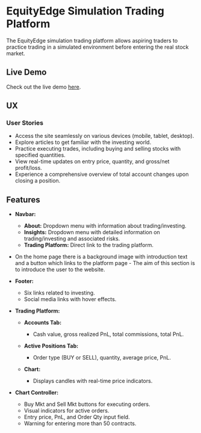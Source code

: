 # EquityEdge Simulation Trading Platform

The EquityEdge simulation trading platform allows aspiring traders to practice trading in a simulated environment before entering the real stock market.

## Live Demo

Check out the live demo [here](https://marcel-balint.github.io/EquityEdge/).

## UX

### User Stories

- Access the site seamlessly on various devices (mobile, tablet, desktop).
- Explore articles to get familiar with the investing world.
- Practice executing trades, including buying and selling stocks with specified quantities.
- View real-time updates on entry price, quantity, and gross/net profit/loss.
- Experience a comprehensive overview of total account changes upon closing a position.

## Features

- **Navbar:**

  - **About:** Dropdown menu with information about trading/investing.
  - **Insights:** Dropdown menu with detailed information on trading/investing and associated risks.
  - **Trading Platform:** Direct link to the trading platform.

- On the home page there is a background image with introduction text and a button which links to the platform page - The aim of this section is to introduce the user to the website.
- **Footer:**

  - Six links related to investing.
  - Social media links with hover effects.

- **Trading Platform:**

  - **Accounts Tab:**
    - Cash value, gross realized PnL, total commissions, total PnL.
  - **Active Positions Tab:**

    - Order type (BUY or SELL), quantity, average price, PnL.

  - **Chart:**
    - Displays candles with real-time price indicators.

- **Chart Controller:**
  - Buy Mkt and Sell Mkt buttons for executing orders.
  - Visual indicators for active orders.
  - Entry price, PnL, and Order Qty input field.
  - Warning for entering more than 50 contracts.
